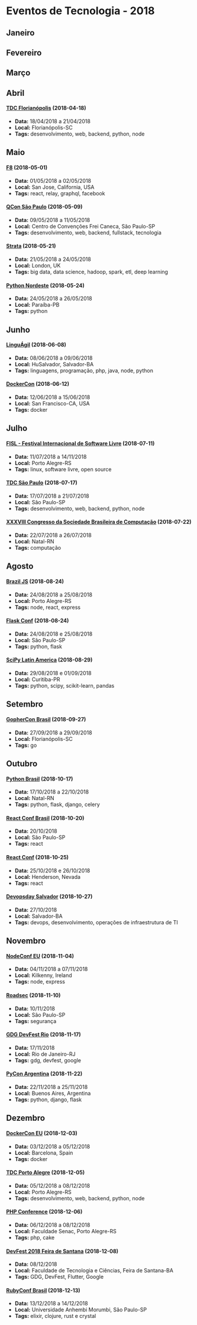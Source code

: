 # Eventos de Tecnologia - 2018

## Janeiro

## Fevereiro

## Março

## Abril

#### [TDC Florianópolis](http://www.thedevelopersconference.com.br/tdc/2018/florianopolis/trilhas) (2018-04-18)
* **Data:** 18/04/2018 a 21/04/2018
* **Local:** Florianópolis-SC
* **Tags:** desenvolvimento, web, backend, python, node


## Maio

#### [F8](https://www.f8.com/) (2018-05-01)
* **Data:** 01/05/2018 a 02/05/2018
* **Local:** San Jose, California, USA
* **Tags:** react, relay, graphql, facebook

#### [QCon São Paulo](https://qconsp.com/) (2018-05-09)
* **Data:** 09/05/2018 a 11/05/2018
* **Local:** Centro de Convenções Frei Caneca, São Paulo-SP
* **Tags:** desenvolvimento, web, backend, fullstack, tecnologia

#### [Strata](https://conferences.oreilly.com/strata) (2018-05-21)
* **Data:** 21/05/2018 a 24/05/2018
* **Local:** London, UK
* **Tags:** big data, data science, hadoop, spark, etl, deep learning

#### [Python Nordeste](https://2018.pythonnordeste.org/) (2018-05-24)
* **Data:** 24/05/2018 a 26/05/2018
* **Local:** Paraíba-PB
* **Tags:** python


## Junho

#### [LinguÁgil](https://linguagil.com.br/) (2018-06-08)
* **Data:** 08/06/2018 a 09/06/2018
* **Local:** HuSalvador, Salvador-BA
* **Tags:** linguagens, programação, php, java, node, python

#### [DockerCon](https://2018.dockercon.com/) (2018-06-12)
* **Data:** 12/06/2018 a 15/06/2018
* **Local:** San Francisco-CA, USA
* **Tags:** docker


## Julho

#### [FISL - Festival Internacional de Software Livre](http://www.fisl.org.br/) (2018-07-11)
* **Data:** 11/07/2018 a 14/11/2018
* **Local:** Porto Alegre-RS
* **Tags:** linux, software livre, open source

#### [TDC São Paulo](http://www.thedevelopersconference.com.br/tdc/2018/saopaulo/trilhas) (2018-07-17)
* **Data:** 17/07/2018 a 21/07/2018
* **Local:** São Paulo-SP
* **Tags:** desenvolvimento, web, backend, python, node

#### [XXXVIII Congresso da Sociedade Brasileira de Computação](http://natal.uern.br/eventos/csbc2018/) (2018-07-22)
* **Data:** 22/07/2018 a 26/07/2018
* **Local:** Natal-RN
* **Tags:** computação


## Agosto

#### [Brazil JS](https://braziljs.org/conf/) (2018-08-24)
* **Data:** 24/08/2018 a 25/08/2018
* **Local:** Porto Alegre-RS
* **Tags:** node, react, express

#### [Flask Conf](https://2018.flask.python.org.br/) (2018-08-24)
* **Data:** 24/08/2018 e 25/08/2018
* **Local:** São Paulo-SP
* **Tags:** python, flask

#### [SciPy Latin America](http://conf.scipyla.org/) (2018-08-29)
* **Data:** 29/08/2018 e 01/09/2018
* **Local:** Curitiba-PR
* **Tags:** python, scipy, scikit-learn, pandas


## Setembro

#### [GopherCon Brasil](https://2018.gopherconbr.org/) (2018-09-27)
* **Data:** 27/09/2018 a 29/09/2018
* **Local:** Florianópolis-SC
* **Tags:** go


## Outubro

#### [Python Brasil](https://2018.pythonbrasil.org.br/) (2018-10-17)
* **Data:** 17/10/2018 a 22/10/2018
* **Local:** Natal-RN
* **Tags:** python, flask, django, celery

#### [React Conf Brasil](http://reactconfbr.com.br/) (2018-10-20)
* **Data:** 20/10/2018
* **Local:** São Paulo-SP
* **Tags:** react

#### [React Conf](https://conf.reactjs.org/) (2018-10-25)
* **Data:** 25/10/2018 e 26/10/2018
* **Local:** Henderson, Nevada
* **Tags:** react

#### [Devopsday Salvador](https://devopsdayssa2018.eventize.com.br/) (2018-10-27)
* **Data:** 27/10/2018
* **Local:** Salvador-BA
* **Tags:** devops, desenvolvimento, operações de infraestrutura de TI


## Novembro

#### [NodeConf EU](https://www.nodeconf.eu/) (2018-11-04)
* **Data:** 04/11/2018 a 07/11/2018
* **Local:** Kilkenny, Ireland
* **Tags:** node, express

#### [Roadsec](https://roadsec.com.br/) (2018-11-10)
* **Data:** 10/11/2018
* **Local:** São Paulo-SP
* **Tags:** segurança

#### [GDG DevFest Rio](https://gdgrio.github.io/devfest/) (2018-11-17)
* **Data:** 17/11/2018
* **Local:** Rio de Janeiro-RJ
* **Tags:** gdg, devfest, google

#### [PyCon Argentina](http://www.python.org.ar/) (2018-11-22)
* **Data:** 22/11/2018 a 25/11/2018
* **Local:** Buenos Aires, Argentina
* **Tags:** python, django, flask


## Dezembro

#### [DockerCon EU](https://europe-2018.dockercon.com/) (2018-12-03)
* **Data:** 03/12/2018 a 05/12/2018
* **Local:** Barcelona, Spain
* **Tags:** docker

#### [TDC Porto Alegre](http://www.thedevelopersconference.com.br/tdc/2018/portoalegre/trilhas) (2018-12-05)
* **Data:** 05/12/2018 a 08/12/2018
* **Local:** Porto Alegre-RS
* **Tags:** desenvolvimento, web, backend, python, node

#### [PHP Conference](https://phpconference.com.br/) (2018-12-06)
* **Data:** 06/12/2018 a 08/12/2018
* **Local:** Faculdade Senac, Porto Alegre-RS
* **Tags:** php, cake

#### [DevFest 2018 Feira de Santana](https://gdgfsa.github.io/devfest2018/) (2018-12-08)
* **Data:** 08/12/2018
* **Local:** Faculdade de Tecnologia e Ciências, Feira de Santana-BA
* **Tags:** GDG, DevFest, Flutter, Google

#### [RubyConf Brasil](https://eventos.locaweb.com.br/proximos-eventos/rubyconf-brasil-2018/) (2018-12-13)
* **Data:** 13/12/2018 a 14/12/2018
* **Local:** Universidade Anhembi Morumbi, São Paulo-SP
* **Tags:** elixir, clojure, rust e crystal
